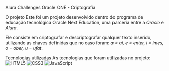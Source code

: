 Alura Challenges Oracle ONE - Criptografia

O projeto
Este foi um projeto desenvolvido dentro do programa de educação tecnológica Oracle Next Education, uma parceria entre a *Oracle* e *Alura*.

Ele consiste em criptografar e descriptografar qualquer texto inserido, utilizando as chaves definidas que no caso foram: *a = ai, e = enter, i = imes, o = ober, u = ufat*.

Tecnologias utilizadas
As tecnologias que foram utilizadas no projeto:
![HTML5](https://img.shields.io/badge/HTML5-E34F26?style=for-the-badge&logo=html5&logoColor=white) ![CSS3](https://img.shields.io/badge/CSS3-1572B6?style=for-the-badge&logo=css3&logoColor=white) ![JavaScript](https://img.shields.io/badge/JavaScript-F7DF1E?style=for-the-badge&logo=javascript&logoColor=black)
